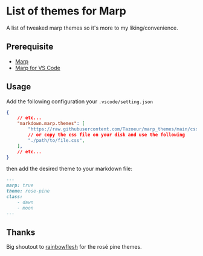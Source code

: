 # List of themes for Marp

A list of tweaked marp themes so it's more to my liking/convenience.

## Prerequisite

- [Marp](https://marp.app/#get-started)
- [Marp for VS Code](https://marketplace.visualstudio.com/items?itemName=marp-team.marp-vscode)

## Usage

Add the following configuration your `.vscode/setting.json`

```json
{
    // etc...
    "markdown.marp.themes": [
        "https://raw.githubusercontent.com/Tazoeur/marp_themes/main/css/rosepine.css",
        // or copy the css file on your disk and use the following
        "./path/to/file.css",
    ],
    // etc...
}
```

then add the desired theme to your markdown file:

```markdown
---
marp: true
theme: rose-pine
class:
    - dawn
    - moon
---
```

## Thanks
Big shoutout to [rainbowflesh](https://github.com/rainbowflesh/) for the rosé pine themes.


